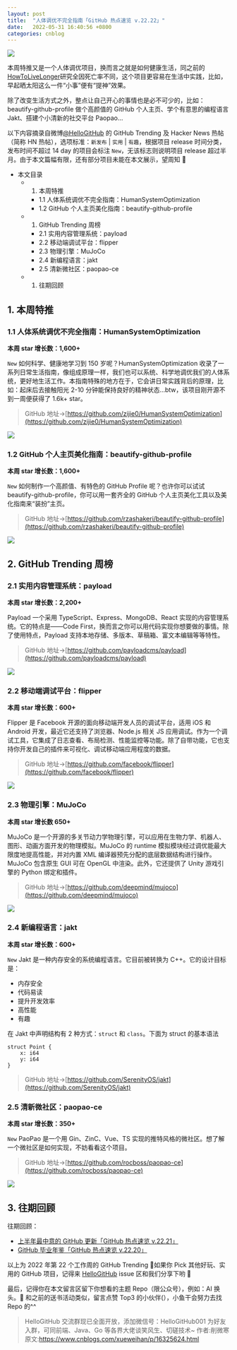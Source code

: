 ```yaml
---
layout: post
title:  "人体调优不完全指南「GitHub 热点速览 v.22.22」"
date:   2022-05-31 16:40:56 +0800
categories: cnblog
---
```

![](https://img2022.cnblogs.com/blog/759200/202205/759200-20220529200222181-808089995.jpg)
 
本周特推又是一个人体调优项目，换而言之就是如何健康生活，同之前的 [HowToLiveLonger](https://github.com/geekan/HowToLiveLonger)研究全因死亡率不同，这个项目更容易在生活中实践，比如，早起晒太阳这么一件“小事”便有“提神”效果。
 
除了改变生活方式之外，整点让自己开心的事情也是必不可少的，比如：beautify-github-profile 做个高颜值的 GitHub 个人主页、学个有意思的编程语言 Jakt、搭建个小清新的社交平台 Paopao…
 
以下内容摘录自微博[@HelloGitHub](https://www.weibo.com/hellogithub/) 的 GitHub Trending 及 Hacker News 热帖（简称 HN 热帖），选项标准：`新发布` | `实用` | `有趣`，根据项目 release 时间分类，发布时间不超过 14 day 的项目会标注 `New`，无该标志则说明项目 release 超过半月。由于本文篇幅有限，还有部分项目未能在本文展示，望周知 🌝
 
- 本文目录
    - 1. 本周特推

        - 1.1 人体系统调优不完全指南：HumanSystemOptimization
        - 1.2 GitHub 个人主页美化指南：beautify-github-profile
    - 1. GitHub Trending 周榜

        - 2.1 实用内容管理系统：payload
        - 2.2 移动端调试平台：flipper
        - 2.3 物理引擎：MuJoCo
        - 2.4 新编程语言：jakt
        - 2.5 清新微社区：paopao-ce
    - 1. 往期回顾

## 1. 本周特推
 
### 1.1 人体系统调优不完全指南：HumanSystemOptimization
 
**本周 star 增长数：1,600+**
 
`New` 如何科学、健康地学习到 150 岁呢？HumanSystemOptimization 收录了一系列日常生活指南，像组成原理一样，我们也可以系统、科学地调优我们的人体系统，更好地生活工作。本指南特殊的地方在于，它会讲日常实践背后的原理，比如：起床后去接触阳光 2-10 分钟能保持良好的精神状态…btw，该项目刚开源不到一周便获得了 1.6k+ star。

> GitHub 地址→[https://github.com/zijie0/HumanSystemOptimization](https://github.com/zijie0/HumanSystemOptimization)

![](https://img2022.cnblogs.com/blog/759200/202205/759200-20220529195605892-1086497859.png)
 
### 1.2 GitHub 个人主页美化指南：beautify-github-profile
 
**本周 star 增长数：1,600+**
 
`New` 如何制作一个高颜值、有特色的 GitHub Profile 呢？也许你可以试试 beautify-github-profile，你可以用一套齐全的 GitHub 个人主页美化工具以及美化指南来“装扮”主页。

> GitHub 地址→[https://github.com/rzashakeri/beautify-github-profile](https://github.com/rzashakeri/beautify-github-profile)

![](https://img2022.cnblogs.com/blog/759200/202205/759200-20220529195611161-656273922.jpg)
 
## 2. GitHub Trending 周榜
 
### 2.1 实用内容管理系统：payload
 
**本周 star 增长数：2,200+**
 
Payload 一个采用 TypeScript、Express、MongoDB、React 实现的内容管理系统。它的特点是——Code First，换而言之你可以用代码实现你想要做的事情。除了使用特点，Payload 支持本地存储、多版本、草稿箱、富文本编辑等等特性。

> GitHub 地址→[https://github.com/payloadcms/payload](https://github.com/payloadcms/payload)

![](https://img2022.cnblogs.com/blog/759200/202205/759200-20220529195616290-397546039.jpg)
 
### 2.2 移动端调试平台：flipper
 
**本周 star 增长数：600+**
 
Flipper 是 Facebook 开源的面向移动端开发人员的调试平台，适用 iOS 和 Android 开发，最近它还支持了浏览器、Node.js 相关 JS 应用调试。作为一个调试工具，它集成了日志查看、布局检测、性能监控等功能。除了自带功能，它也支持你开发自己的插件来可视化、调试移动端应用程度的数据。

> GitHub 地址→[https://github.com/facebook/flipper](https://github.com/facebook/flipper)

![](https://img2022.cnblogs.com/blog/759200/202205/759200-20220529195620917-1629196236.png)
 
### 2.3 物理引擎：MuJoCo
 
**本周 star 增长数 650+**
 
MuJoCo 是一个开源的多关节动力学物理引擎，可以应用在生物力学、机器人、图形、动画方面开发的物理模拟。MuJoCo 的 runtime 模拟模块经过调优能最大限度地提高性能，并对内置 XML 编译器预先分配的底层数据结构进行操作。MuJoCo 包含原生 GUI 可在 OpenGL 中渲染。此外，它还提供了 Unity 游戏引擎的 Python 绑定和插件。

> GitHub 地址→[https://github.com/deepmind/mujoco](https://github.com/deepmind/mujoco)

![](https://img2022.cnblogs.com/blog/759200/202205/759200-20220529195626417-1581881877.png)
 
### 2.4 新编程语言：jakt
 
**本周 star 增长数：600+**
 
`New` Jakt 是一种内存安全的系统编程语言。它目前被转换为 C++。它的设计目标是：

- 内存安全
- 代码易读
- 提升开发效率
- 高性能
- 有趣

在 Jakt 中声明结构有 2 种方式：`struct` 和 `class`。下面为 struct 的基本语法

    struct Point {
        x: i64
        y: i64
    }

> GitHub 地址→[https://github.com/SerenityOS/jakt](https://github.com/SerenityOS/jakt)

### 2.5 清新微社区：paopao-ce
 
**本周 star 增长数：350+**
 
`New` PaoPao 是一个用 Gin、ZinC、Vue、TS 实现的推特风格的微社区。想了解一个微社区是如何实现，不妨看看这个项目。

> GitHub 地址→[https://github.com/rocboss/paopao-ce](https://github.com/rocboss/paopao-ce)

![](https://img2022.cnblogs.com/blog/759200/202205/759200-20220529202009803-74780668.jpg)
 
## 3. 往期回顾
 
往期回顾：

- [上半年最中意的 GitHub 更新「GitHub 热点速览 v.22.21」](https://mp.weixin.qq.com/s/nocVsOWQkyKkSDfH1nWd9Q)
- [GitHub 毕业年鉴「GitHub 热点速览 v.22.20」](https://mp.weixin.qq.com/s/NDP0BeSBHmXSy6cu0mb4Fg)

以上为 2022 年第 22 个工作周的 GitHub Trending 🎉如果你 Pick 其他好玩、实用的 GitHub 项目，记得来 [HelloGitHub](https://github.com/521xueweihan/HelloGitHub) issue 区和我们分享下哟 🌝
 
最后，记得你在本文留言区留下你想看的主题 Repo（限公众号），例如：AI 换头。👀 和之前的送书活动类似，留言点赞 Top3 的小伙伴(），小鱼干会努力去找 Repo 的^^

> HelloGitHub 交流群现已全面开放，添加微信号：HelloGitHub001 为好友入群，可同前端、Java、Go 等各界大佬谈笑风生、切磋技术~
> 作者:削微寒  
> 原文:https://www.cnblogs.com/xueweihan/p/16325624.html  
